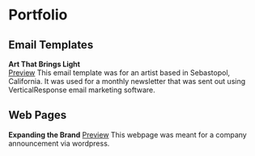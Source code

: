 # Portfolio

## Email Templates

**Art That Brings Light**  
[Preview](https://rabbitheart.neocities.org/portfolio/sg_email%20newsletter.html)
This email template was for an artist based in Sebastopol, California. It was used for a monthly newsletter that was sent out using VerticalResponse email marketing software.

## Web Pages

**Expanding the Brand**
[Preview](https://rabbitheart.neocities.org/portfolio/AF_Expanding%20the%20Brand.html)
This webpage was meant for a company announcement via wordpress.
